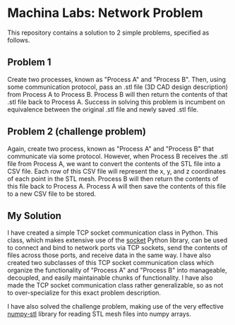 # Machina Labs: Network Problem

This repository contains a solution to 2 simple problems, specified as follows.

## Problem 1
Create two processes, known as "Process A" and "Process B". Then, using some communication protocol, pass an .stl file (3D CAD design description) from Process A to Process B. Process B will then return the contents of that .stl file back to Process A. Success in solving this problem is incumbent on equivalence between the original .stl file and newly saved .stl file.

## Problem 2 (challenge problem)
Again, create two process, known as "Process A" and "Process B" that communicate via some protocol. However, when Process B receives the .stl file from Process A, we want to convert the contents of the STL file into a CSV file. Each row of this CSV file will represent the x, y, and z coordinates of each point in the STL mesh. Process B will then return the contents of this file back to Process A. Process A will then save the contents of this file to a new CSV file to be stored. 

## My Solution
I have created a simple TCP socket communication class in Python. This class, which makes extensive use of the [socket](https://docs.python.org/3/library/socket.html) Python library, can be used to connect and bind to network ports via TCP sockets, send the contents of files across those ports, and receive data in the same way. I have also created two subclasses of this TCP socket communication class which organize the functionality of "Process A" and "Process B" into manageable, decoupled, and easily maintainable chunks of functionality. I have also made the TCP socket communication class rather generalizable, so as not to over-specialize for this exact problem description.

I have also solved the challenge problem, making use of the very effective [numpy-stl](https://pypi.org/project/numpy-stl/) library for reading STL mesh files into numpy arrays.

